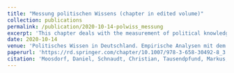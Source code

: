 ```yaml
---
title: "Messung politischen Wissens (chapter in edited volume)"
collection: publications
permalink: /publication/2020-10-14-polwiss_messung
excerpt: 'This chapter deals with the measurement of political knowledge. Based on data from the German General Social Survey (ALLBUS) 2018 and applying non-parametric IRT models, the chapter shows that political knowledge establishes a one-dimensional construct.'
date: 2020-10-14
venue: 'Politisches Wissen in Deutschland. Empirische Analysen mit dem ALLBUS 2018, edited by Markus Tausendpfund and Bettina Westle'
paperurl: 'https://rd.springer.com/chapter/10.1007/978-3-658-30492-8_3'
citation: 'Moosdorf, Daniel, Schnaudt, Christian, Tausendpfund, Markus, and Wesle Bettina (2020). &quot;Messung politischen Wissens.&quot; In Markus Tausendpfund and Bettina Westle (eds), <i>Politisches Wissen in Deutschland. Empirische Analysen mit dem ALLBUS 2018</i>. Wiesbaden: Springer VS, 55-88.'
---
```

